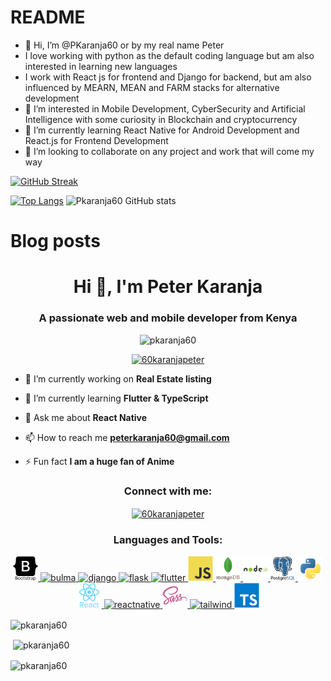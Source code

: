 # README
- 👋 Hi, I’m @PKaranja60 or by my real name Peter 
- I love working with python as the default coding language but am also interested in learning new languages
- I work with React js for frontend and Django for backend, but am also influenced by MEARN, MEAN and FARM stacks for alternative development
- 👀 I’m interested in Mobile Development, CyberSecurity and Artificial Intelligence with some curiosity in Blockchain and
cryptocurrency
- 🌱 I’m currently learning React Native for Android Development and React.js for Frontend Development
- 💞️ I’m looking to collaborate on any project and work that will come my way

[![GitHub Streak](https://github-readme-streak-stats.herokuapp.com/?user=pkaranja60)](https://git.io/streak-stats)

[![Top Langs](https://github-readme-stats.vercel.app/api/top-langs/?username=pkaranja60&layout=compact&theme=dark)](https://github.com/anuraghazra/github-readme-stats)
![Pkaranja60 GitHub stats](https://github-readme-stats.vercel.app/api?username=pkaranja60&show_icons=true&theme=radical)

# Blog posts
<!-- BLOG-POST-LIST:START -->
<!-- BLOG-POST-LIST:END -->


<h1 align="center">Hi 👋, I'm Peter Karanja</h1>
<h3 align="center">A passionate web and mobile developer from Kenya</h3>

<p align="center"> <img src="https://komarev.com/ghpvc/?username=pkaranja60&label=Profile%20views&color=0e75b6&style=flat" alt="pkaranja60" /> </p>

<p align="center"> <a href="https://twitter.com/60karanjapeter" target="blank"><img src="https://img.shields.io/twitter/follow/60karanjapeter?logo=twitter&style=for-the-badge" alt="60karanjapeter" /></a> </p>

- 🔭 I’m currently working on **Real Estate listing**

- 🌱 I’m currently learning **Flutter & TypeScript**

- 💬 Ask me about **React Native**

- 📫 How to reach me **peterkaranja60@gmail.com**

- ⚡ Fun fact **I am a huge fan of Anime**

<h3 align="center">Connect with me:</h3>
<p align="center">
<a href="https://twitter.com/60karanjapeter" target="blank"><img align="center" src="https://raw.githubusercontent.com/rahuldkjain/github-profile-readme-generator/master/src/images/icons/Social/twitter.svg" alt="60karanjapeter" height="30" width="40" /></a>
</p>

<h3 align="center">Languages and Tools:</h3>
<p align="center"> <a href="https://getbootstrap.com" target="_blank" rel="noreferrer"> <img src="https://raw.githubusercontent.com/devicons/devicon/master/icons/bootstrap/bootstrap-plain-wordmark.svg" alt="bootstrap" width="40" height="40"/> </a> <a href="https://bulma.io/" target="_blank" rel="noreferrer"> <img src="https://raw.githubusercontent.com/gilbarbara/logos/804dc257b59e144eaca5bc6ffd16949752c6f789/logos/bulma.svg" alt="bulma" width="40" height="40"/> </a> <a href="https://www.djangoproject.com/" target="_blank" rel="noreferrer"> <img src="https://cdn.worldvectorlogo.com/logos/django.svg" alt="django" width="40" height="40"/> </a> <a href="https://flask.palletsprojects.com/" target="_blank" rel="noreferrer"> <img src="https://www.vectorlogo.zone/logos/pocoo_flask/pocoo_flask-icon.svg" alt="flask" width="40" height="40"/> </a> <a href="https://flutter.dev" target="_blank" rel="noreferrer"> <img src="https://www.vectorlogo.zone/logos/flutterio/flutterio-icon.svg" alt="flutter" width="40" height="40"/> </a> <a href="https://developer.mozilla.org/en-US/docs/Web/JavaScript" target="_blank" rel="noreferrer"> <img src="https://raw.githubusercontent.com/devicons/devicon/master/icons/javascript/javascript-original.svg" alt="javascript" width="40" height="40"/> </a> <a href="https://www.mongodb.com/" target="_blank" rel="noreferrer"> <img src="https://raw.githubusercontent.com/devicons/devicon/master/icons/mongodb/mongodb-original-wordmark.svg" alt="mongodb" width="40" height="40"/> </a> <a href="https://nodejs.org" target="_blank" rel="noreferrer"> <img src="https://raw.githubusercontent.com/devicons/devicon/master/icons/nodejs/nodejs-original-wordmark.svg" alt="nodejs" width="40" height="40"/> </a> <a href="https://www.postgresql.org" target="_blank" rel="noreferrer"> <img src="https://raw.githubusercontent.com/devicons/devicon/master/icons/postgresql/postgresql-original-wordmark.svg" alt="postgresql" width="40" height="40"/> </a> <a href="https://www.python.org" target="_blank" rel="noreferrer"> <img src="https://raw.githubusercontent.com/devicons/devicon/master/icons/python/python-original.svg" alt="python" width="40" height="40"/> </a> <a href="https://reactjs.org/" target="_blank" rel="noreferrer"> <img src="https://raw.githubusercontent.com/devicons/devicon/master/icons/react/react-original-wordmark.svg" alt="react" width="40" height="40"/> </a> <a href="https://reactnative.dev/" target="_blank" rel="noreferrer"> <img src="https://reactnative.dev/img/header_logo.svg" alt="reactnative" width="40" height="40"/> </a> <a href="https://sass-lang.com" target="_blank" rel="noreferrer"> <img src="https://raw.githubusercontent.com/devicons/devicon/master/icons/sass/sass-original.svg" alt="sass" width="40" height="40"/> </a> <a href="https://tailwindcss.com/" target="_blank" rel="noreferrer"> <img src="https://www.vectorlogo.zone/logos/tailwindcss/tailwindcss-icon.svg" alt="tailwind" width="40" height="40"/> </a> <a href="https://www.typescriptlang.org/" target="_blank" rel="noreferrer"> <img src="https://raw.githubusercontent.com/devicons/devicon/master/icons/typescript/typescript-original.svg" alt="typescript" width="40" height="40"/> </a> </p>

<p><img align="center" src="https://github-readme-stats.vercel.app/api/top-langs?username=pkaranja60&show_icons=true&locale=en&layout=compact" alt="pkaranja60" /></p>

<p>&nbsp;<img align="center" src="https://github-readme-stats.vercel.app/api?username=pkaranja60&show_icons=true&locale=en" alt="pkaranja60" /></p>

<p><img align="center" src="https://github-readme-streak-stats.herokuapp.com/?user=pkaranja60&" alt="pkaranja60" /></p>


